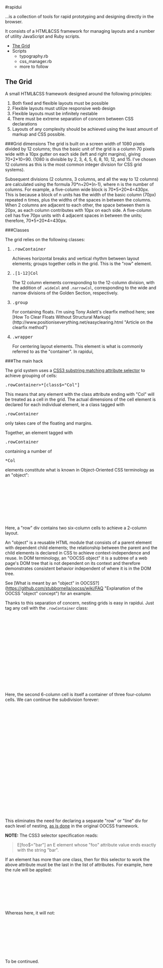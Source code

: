 #rapidui

&hellip;is a collection of tools for rapid prototyping and designing directly in the browser.

It consists of a HTML&CSS framework for managing layouts and a number of utility JavaScript and Ruby scripts.      

<ul>
    <li><a href="#grid">The Grid</a></li>
    <li>Scripts
        <ul>
            <li>typography.rb</li>
            <li>css_manager.rb</li>
            <li>more to follow</li>
        </ul>
    </li>
</ul>

<h2><a name="grid">The Grid</a></h2>
A small HTML&CSS framework designed around the following principles:

1. Both fixed and flexible layouts must be possible
2. Flexible layouts must utilize responsive web design
3. Flexible layouts must be infinitely nestable
4. There must be extreme separation of concern between CSS declarations
5. Layouts of any complexity should be achieved using the least amount of markup and CSS possible.

###Grid dimensions
The grid is built on a screen width of 1080 pixels divided by 12 columns;
thus the basic unit of the grid is a column 70 pixels wide with a 10px gutter on each side
(left and right margins), giving 70+2\*10=90. (1080 is divisible by 2, 3, 4, 5, 6, 8, 10, 12,
and 15. I've chosen 12 columns as this is the most common integer division for CSS grid systems).

Subsequent divisions (2 columns, 3 columns, and all the way to 12 columns) are calculated
using the formula 70\*n+20\*(n-1), where n is the number of columns. For example, a five-column
wide block is 70\*5+20\*4=430px. This is because a block of n units has the width of the basic
column (70px) repeated n times, plus the widths of the spaces in between the columns. When 2
columns are adjacent to each other, the space between them is 20px, as each column contributes
with 10px on each side. A five-column cell has five 70px units with 4 adjacent spaces in between
the units; therefore, 70\*5+20\*4=430px.

###Classes

The grid relies on the following classes:

<ol>
    <li>
        <pre>.rowContainer</pre>
        Achieves horizontal breaks and vertical rhythm between layout elements;
        groups together cells in the grid. This is the "row" element.
    </li>
    <li>
        <pre>.[1-12]Col</pre>
        The 12 column elements corresponding to the 12-column division, with the addition of
        <code>.wideCol</code> and <code>.narrowCol</code>, corresponding to the wide and narrow
        divisions of the Golden Section, respectively.
    </li>
    <li>
        <pre>.group</pre>
        For containing floats. I'm using Tony Aslett's clearfix method here; see
        [How To Clear Floats Without Structural Markup](http://www.positioniseverything.net/easyclearing.html "Article on the clearfix method")
    </li>
    <li>
        <pre>.wrapper</pre>
        For centering layout elements. This element is what is commonly referred to as the "container". In rapidui,
    </li>
</ol>

###The main hack

The grid system uses a [CSS3 substring matching attribute selector](http://www.w3.org/TR/css3-selectors/
"CSS3 selector spec") to achieve grouping of cells:

<pre>.rowContainer>*[class$="Col"]</pre>

This means that any element with the class attribute ending with "Col" will be treated as a cell
in the grid. The actual dimensions of the cell element is declared for each individual element,
ie a class tagged with <pre>.rowContainer</pre> only takes care of the floating and margins.

Together, an element tagged with <pre>.rowContainer</pre> containing a number of <pre>*Col</pre>
elements constitute what is known in Object-Oriented CSS terminology as an "object":

<pre>
    <div class="rowContainer">
        <div class="sixCol"></div>
        <div class="sixCol"></div>
    </div>
</pre>

Here, a "row" div contains two six-column cells to achieve a 2-column layout.

An "object" is a reusable HTML module that consists of a parent element with dependent child elements; the
relationship between the parent and the child elements is declared in CSS to achieve context-independence
and reuse. In DOM terminology, an "OOCSS object" it is a subtree of a web page's DOM tree that is not dependent
on its context and therefore demonstrates consistent behavior independent of where it is in the DOM tree.

See [What is meant by an "object" in OOCSS?](https://github.com/stubbornella/oocss/wiki/FAQ
"Explanation of the OOCSS "object" concept") for an example.

Thanks to this separation of concern, nesting grids is easy in rapidui. Just tag any cell with the <code>.rowContainer</code> class:

<code>
    <div class="rowContainer">
        <div class="sixCol"></div>
        <div class="rowContainer sixCol">
            <div class="fourCol"></div>
            <div class="fourCol"></div>
            <div class="fourCol"></div>
        </div>
    </div>
</code>

Here, the second 6-column cell is itself a container of three four-column cells. We can continue the subdivision forever:

<pre>
    <div class="rowContainer">
        <div class="sixCol"></div>
        <div class="rowContainer sixCol">
            <div class="fourCol"></div>
            <div class="rowContainer fourCol">
                <div class="sixCol"></div>
                <div class="sixCol"></div>
            </div>
            <div class="fourCol"></div>
        </div>
    </div>
</pre>

This eliminates the need for declaring a separate "row" or "line" div for each level of nesting,
[as is done](https://github.com/stubbornella/oocss/wiki/Lines-&-Grids "Nesting grids in OOCSS")
in the original OOCSS framework.

**NOTE:** The CSS3 selector specification reads:

> E[foo$="bar"] an E element whose "foo" attribute value ends exactly with the string "bar".

If an element has more than one class, then for this selector to work the above attribute must be
the last in the list of attributes. For example, here the rule will be applied:

<pre>
    <div class="rowContainer">
        <div class="foo twelveCol"></div>
    </div>
</pre>

Whereas here, it will not:

<pre>
    <code>
        <div class="rowContainer">
            <div class="twelveCol foo"></div>
        </div>
    </code>
</pre>

To be continued.



